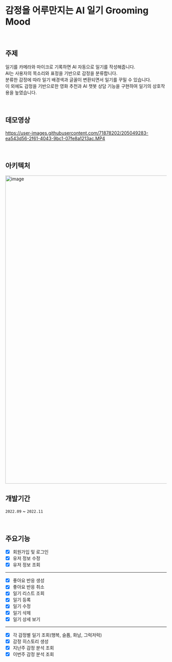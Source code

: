 # 감정을 어루만지는 AI 일기 Grooming Mood

</br>

## 주제

일기를 카메라와 마이크로 기록하면 AI 자동으로 일기를 작성해줍니다.<br>
AI는 사용자의 목소리와 표정을 기반으로 감정을 분류합니다.<br>
분류한 감정에 따라 일기 배경색과 글꼴이 변환되면서 일기를 꾸밀 수 있습니다.<br>
이 외에도 감정을 기반으로한 영화 추천과 AI 챗봇 상담 기능을 구현하여 일기의 상호작용을 높였습니다.<br>

</br>

## 데모영상

https://user-images.githubusercontent.com/71878202/205049283-ea543d56-2f61-4043-9bc1-07fe8a1213ac.MP4

</br>

## 아키텍처
<img width="960" alt="image" src="https://user-images.githubusercontent.com/71878202/205048191-9e461be6-7649-43a7-82d4-7a7ad364b0e8.png">

</br>


## 개발기간
`2022.09` ~ `2022.11`


</br>

## 주요기능
- [x] 회원가입 및 로그인
- [x] 유저 정보 수정
- [x] 유저 정보 조회
---
- [x] 좋아요 반응 생성
- [x] 좋아요 반응 취소
- [x] 일기 리스트 조회
- [x] 일기 등록
- [x] 일기 수정
- [x] 일기 삭제
- [x] 일기 상세 보기
---
- [x] 각 감정별 일기 조회(행복, 슬픔, 화남, 그럭저럭)
- [x] 감정 히스토리 생성
- [x] 지난주 감정 분석 조회
- [x] 이번주 감정 분석 조회
